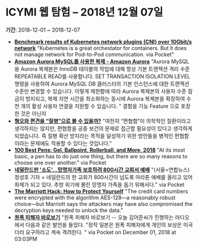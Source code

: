 # ICYMI 웹 탐험 – 2018년 12월 07일

**기간**: 2018-12-01 ~ 2018-12-07

* **[Benchmark results of Kubernetes network plugins (CNI) over 10Gbit/s network](https://itnext.io/benchmark-results-of-kubernetes-network-plugins-cni-over-10gbit-s-network-36475925a560)**
"Kubernetes is a great orchestator for containers. But it does not manage network for Pod-to-Pod communication. via Pocket"
* **[Amazon Aurora MySQL를 사용한 복제 - Amazon Aurora](https://docs.aws.amazon.com/ko_kr/AmazonRDS/latest/AuroraUserGuide/AuroraMySQL.Replication.html)**
	"Aurora MySQL용 Aurora 복제본은 InnoDB 테이블의 작업에 대해 항상 기본 트랜잭션 격리 수준 REPEATABLE READ를 사용합니다. SET TRANSACTION ISOLATION LEVEL 명령을 사용하여 Aurora MySQL DB 클러스터의 기본 인스턴스에 대한 트랜잭션 수준만 변경할 수 있습니다. 이렇게 제한함에 따라 Aurora 복제본의 사용자 수준 잠금이 방지되고, 복제 지연 시간을 최소화하는 동시에 Aurora 복제본을 확장하여 수천 개의 활성 사용자 연결을 지원할 수 있습니다. "
	결함을 기능 Feature 으로 포장한 것은 아닌지
* **[혐오와 편견을 “질병”으로 볼 수 있을까?](http://newspeppermint.com/2018/12/02/bigotry-public-health-issue/)**
	"여전히 “편협함”이 의학적인 질환이라고 생각하지는 않지만, 편협함을 공중 보건의 문제로 접근할 필요성이 있다고 생각하게 되었습니다. 즉 질병 확산 방지라는 목적을 달성하기 위한 방안들을 병적인 편협함이라는 문제에도 적용할 수 있다는 것입니다."
* **[100 Best Pens: Gel, Ballpoint, Rollerball, and More, 2018](http://nymag.com/strategist/article/best-pens-gel-ballpoint-rollerball-felt-fountain.html)**
	"At its most basic, a pen has to do just one thing, but there are so many reasons to choose one over another." via Pocket
* **[네덜란드판 '소도'…망명자가족 보호하려 800시간 교회서 예배](https://www.yna.co.kr/view/AKR20181130067800009)**
	"(서울=연합뉴스) 정성호 기자 = 네덜란드의 한 교회가 800시간이 넘도록 마라톤 예배를 올리고 있어 화제가 되고 있다. 추방 위기에 몰린 망명자 가족을 돕기 위해서다." via Pocket
* **[The Marriott Hack: How to Protect Yourself](https://www.wired.com/story/marriott-hack-protect-yourself)**
	"The credit card numbers were encrypted with the algorithm AES-128—a reasonably robust choice—but Marriott says the attackers may have also compromised the decryption keys needed to unlock the data."
* **[원폭 피해자 바로보기](https://brunch.co.kr/@jaeunyun/168)**
"원폭 피해자 바로보기 -- 오늘 김어준씨가 진행하는 라디오에서 다음과 같은 발언을 들었다. "정작 일본은 원폭 피해자에게 개인의 보상은 미국더러 요구하라고 계속 격려한다. "
	via Pocket on December 01, 2018 at 03:03PM

